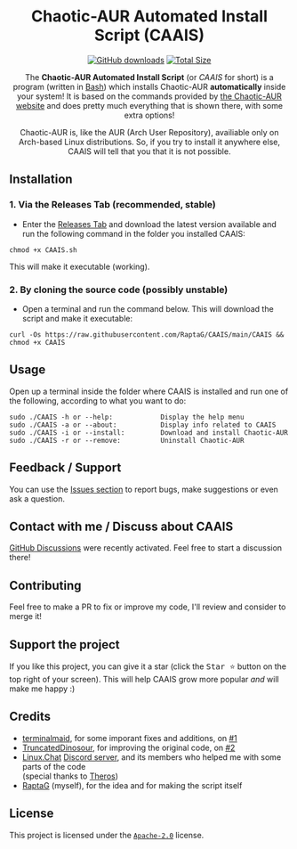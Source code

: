 <div align="center">

# Chaotic-AUR Automated Install Script (CAAIS)

[![GitHub downloads](https://img.shields.io/github/downloads/RaptaG/CAAIS/total?color=158000&logo=github)](https://github.com/RaptaG/CAAIS/releases)
[![Total Size](https://img.shields.io/github/repo-size/RaptaG/CAAIS?color=660099&label=Total%20Size)](https://github.com/RaptaG/CAAIS/find/main)

The **Chaotic-AUR Automated Install Script** (or _CAAIS_ for short) is a program (written in [Bash](https://www.gnu.org/software/bash)) which installs Chaotic-AUR **automatically** inside your system! It is based on the commands provided by [the Chaotic-AUR website](https://aur.chaotic.cx) and does pretty much everything that is shown there, with some extra options!

Chaotic-AUR is, like the AUR (Arch User Repository), availiable only on Arch-based Linux distributions. So, if you try to install it anywhere else, CAAIS will tell that you that it is not possible.

</div>

## Installation

### 1. Via the Releases Tab (recommended, stable)

- Enter the [Releases Tab](https://github.com/RaptaG/CAAIS/releases) and download the latest version available and run the following command in the folder you installed CAAIS:

```
chmod +x CAAIS.sh
```

This will make it executable (working).

### 2. By cloning the source code (possibly unstable)

- Open a terminal and run the command below. This will download the script and make it executable:

```
curl -Os https://raw.githubusercontent.com/RaptaG/CAAIS/main/CAAIS && chmod +x CAAIS
```

## Usage

Open up a terminal inside the folder where CAAIS is installed and run one of the following, according to what you want to do:

```
sudo ./CAAIS -h or --help:            Display the help menu
sudo ./CAAIS -a or --about:           Display info related to CAAIS
sudo ./CAAIS -i or --install:         Download and install Chaotic-AUR
sudo ./CAAIS -r or --remove:          Uninstall Chaotic-AUR
```

## Feedback / Support

You can use the [Issues section](https://github.com/RaptaG/CAAIS/issues) to report bugs, make suggestions or even ask a question.

## Contact with me / Discuss about CAAIS

[GitHub Discussions](https://github.com/RaptaG/CAAIS/discussions) were recently activated. Feel free to start a discussion there!

## Contributing

Feel free to make a PR to fix or improve my code, I'll review and consider to merge it!

## Support the project

If you like this project, you can give it a star (click the <kbd>Star :star:</kbd> button on the top right of your screen). This will help CAAIS grow more popular _and_ will make me happy :)

## Credits

- [terminalmaid](https://github.com/terminalmaid), for some imporant fixes and additions, on [#1](https://github.com/RaptaG/CAAIS/pull/1)
- [TruncatedDinosour](https://github.com/TruncatedDinosour), for improving the original code, on [#2](https://github.com/RaptaG/CAAIS/pull/2)
- [Linux.Chat](https://linux.chat/) [Discord server](https://discord.com/invite/fA7UuAAhzt), and its members who helped me with some parts of the code <br />(special thanks to [Theros](https://github.com/therosin))
- [RaptaG](https://github.com/RaptaG) (myself), for the idea and for making the script itself

## License

This project is licensed under the [`Apache-2.0`](LICENSE) license.
